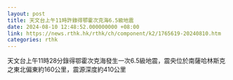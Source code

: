 ```yaml
---
layout: post
title: 天文台上午11時許錄得鄂霍次克海6.5級地震
date: 2024-08-10 12:48:52.000000000 +08:00
link: https://news.rthk.hk/rthk/ch/component/k2/1765619-20240810.htm
categories: rthk
---
```


天文台上午11時28分錄得鄂霍次克海發生一次6.5級地震，震央位於南薩哈林斯克之東北偏東約160公里，震源深度約410公里
